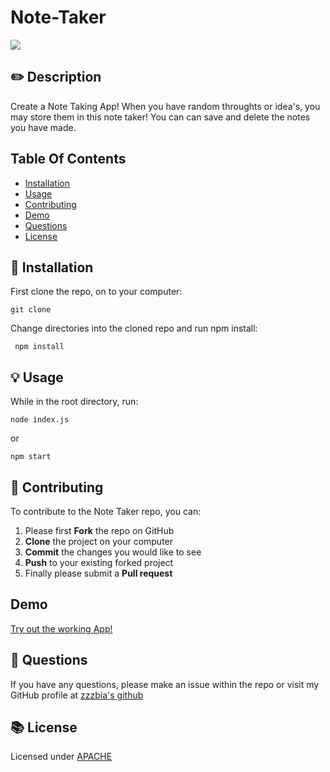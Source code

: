 # Note-Taker
<img src = "https://img.shields.io/static/v1?label=JavaScript&message=Node.js&color=blueviolet?style=flat-square&logo=appveyor">


## ✏️ Description
Create a Note Taking App! When you have random throughts or idea's, you may store them in this note taker! You can can save and delete the notes you have made. 

## Table Of Contents
- [Installation](#💾-installation)
- [Usage](#💡-usage)
- [Contributing](#👥-contributing)
- [Demo](#demo)
- [Questions](#💭-questions)
- [License](#📚-license)

## 💾 Installation
First clone the repo, on to your computer:

```
git clone
```

Change directories into the cloned repo and run npm install:

```
 npm install
```

## 💡 Usage
While in the root directory, run:

```
node index.js
```
or 
```
npm start
```




## 👥 Contributing
To contribute to the Note Taker repo, you can:
 1. Please first **Fork** the repo on GitHub
 2. **Clone** the project on your computer
 3. **Commit** the changes you would like to see
 4. **Push** to your existing forked project
 5. Finally please submit a **Pull request**

## Demo
[Try out the working App!](https://notetakrz.herokuapp.com/)


## 💭 Questions
If you have any questions, please make an issue within the repo or visit my GitHub profile at [zzzbia's github](https://github.com/zzzbia)


## 📚 License
Licensed under [ APACHE](https://opensource.org/licenses/Apache-2)